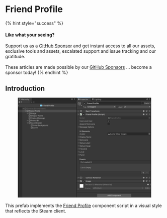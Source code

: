 # Friend Profile

{% hint style="success" %}
#### Like what your seeing?

Support us as a [GitHub Sponsor](../../../../../become-a-sponsor/) and get instant access to all our assets, exclusive tools and assets, escalated support and issue tracking and our gratitude.\
\
These articles are made possible by our [GitHub Sponsors](../../../../../become-a-sponsor/) ... become a sponsor today!
{% endhint %}

## &#x20;Introduction

<figure><img src="../../../../../.gitbook/assets/image (5) (1) (4).png" alt=""><figcaption></figcaption></figure>

This prefab implements the [Friend Profile](../../../unity-engine/ui-components/friend-profile/) component script in a visual style that reflects the Steam client.
